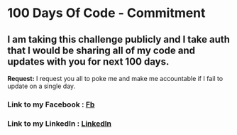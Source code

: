 # 100 Days Of Code - Commitment

## I am taking this challenge publicly and I take auth that I would be sharing all of my code and updates with you for next 100 days.

**Request:** I request you all to poke me and make me accountable if I fail to update on a single day.
### **Link to my Facebook :** [Fb](https://www.facebook.com/harsh.gangwar.9)
### **Link to my LinkedIn :** [LinkedIn](https://www.linkedin.com/in/harsh-gangwar-950a53119)
